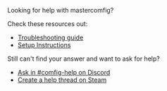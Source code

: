 Looking for help with mastercomfig?

Check these resources out:

* [Troubleshooting guide](https://docs.mastercomfig.com/page/next_steps/troubleshoot/)
* [Setup Instructions](https://docs.mastercomfig.com/page/setup/clean_up/)

Still can't find your answer and want to ask for help?

* [Ask in #comfig-help on Discord](https://discord.gg/CuPb2zV)
* [Create a help thread on Steam](https://steamcommunity.com/groups/comfig/discussions/0/)

